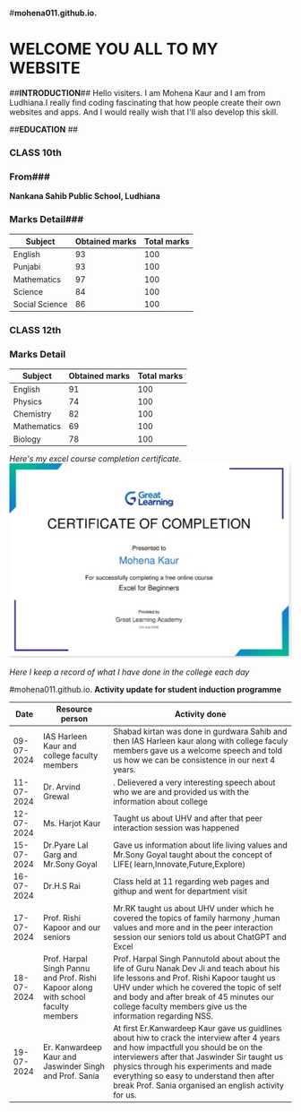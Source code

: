 #**mohena011.github.io.**

# WELCOME YOU ALL TO MY WEBSITE #

##**INTRODUCTION**##
Hello visiters. I am Mohena Kaur and I am from Ludhiana.I really find coding fascinating that how people create their own websites and apps. And I would really wish that I'll also develop this skill.

##**EDUCATION** ##

### CLASS 10th ###
### From###
**Nankana Sahib Public School, Ludhiana**
### Marks Detail###

| Subject| Obtained marks| Total marks|
| ----------- | ----------- |----------|
|English | 93 |100|
|Punjabi|93|100|
|Mathematics|97|100|
|Science|84|100|
|Social Science|86|100|

### CLASS 12th ###
### Marks Detail ###

| Subject| Obtained marks| Total marks|
| ----------- | ----------- |----------|
|English| 91|100|
|Physics|74|100|
|Chemistry|82|100|
|Mathematics|69|100|
|Biology|78|100|

*Here's my excel course completion certificate.*
![Excel certificate](https://github.com/mohena011/mohena011.github.io./blob/main/IMG_20240722_002206.jpg)

*Here I keep a record of what I have done in the college each day*

#mohena011.github.io.
**Activity update for student induction programme**

| Date| Resource person|Activity done|
| ----------- | ----------- |------------|
| 09-07-2024 |IAS Harleen Kaur and college faculty members|Shabad kirtan was done in gurdwara Sahib and then IAS Harleen kaur along with college faculy members gave us a welcome speech and told us how we can be consistence in our next 4 years.
| 11-07-2024 | Dr. Arvind Grewal |. Delievered a very interesting speech about who we are and provided us with the information about college|
| 12-07-2024 | Ms. Harjot Kaur| Taught us about UHV and after that peer interaction session was happened|
| 15-07-2024 | Dr.Pyare Lal Garg and Mr.Sony Goyal|Gave us information about life living values and Mr.Sony Goyal taught about the concept of LIFE( learn,Innovate,Future,Explore)|
| 16-07-2024 | Dr.H.S Rai |Class held at 11 regarding web pages and githup and went for department visit |
|17-07-2024| Prof. Rishi Kapoor and our seniors | Mr.RK taught us about UHV under which he covered the topics of family harmony ,human values and more and in the peer interaction session our seniors told us about ChatGPT and Excel|
|18-07-2024| Prof. Harpal Singh Pannu and Prof. Rishi Kapoor along with school faculty members| Prof. Harpal Singh Pannutold about about the life of Guru Nanak Dev Ji and teach about his life lessons and Prof. Rishi Kapoor taught us UHV under which he covered the topic of self and body and after break of 45 minutes our college faculty members give us the information regarding NSS.|
|19-07-2024| Er. Kanwardeep Kaur and Jaswinder Singh and Prof. Sania|At first Er.Kanwardeep Kaur gave us guidlines about hiw to crack the interview after 4 years and how impactfull you should be on the interviewers after that Jaswinder Sir taught us physics through his experiments and made everything so easy to understand then after break Prof. Sania organised an english activity for us. |
